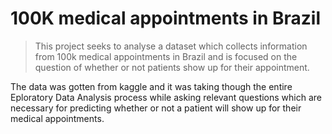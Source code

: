 # 100K medical appointments in Brazil

>This project seeks to analyse a dataset which collects information from 100k medical appointments in Brazil and is focused on the question of whether or not patients show up for their appointment.



The data was gotten from kaggle and it was taking though the entire Eploratory Data Analysis process while asking relevant questions which are necessary for predicting whether or not a patient will show up for their medical appointments.


```python

```
